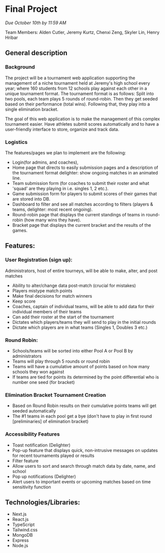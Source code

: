 # Final Project
*Due October 10th by 11:59 AM*

Team Members:
Alden Cutler, Jeremy Kurtz, Chenxi Zeng, Skyler Lin, Henry Hribar

## General description

### Background
The project will be a tournament web application supporting the management of a niche 
tournament held at Jeremy's high school every year; where 160 students from 12 schools play against each other in a unique tournament format.
The tournament format is as follows: Split into two pools, each team plays 5 rounds of round-robin. Then they get seeded based on their performance (total wins). Following that, they play into a single elimination bracket.

The goal of this web application is to make the management of this complex tournament easier. 
Have athletes submit scores automatically and to have a user-friendly interface to store, organize and track data.
### Logistics
The features/pages we plan to implement are the following: 
- Login(for admins, and coaches),
- Home page that directs to easily submission pages and a description of the tournament format delighter: show ongoing matches in an animated line.
- Team submission form (for coaches to submit their roster and what 'squad' are they playing in i.e. singles 1, 2 etc.). 
- Game submission form for players to submit scores of their games that are stored into DB. 
- Dashboard to filter and see all matches according to filters (players & teams, delighter: most recent ongoing). 
- Round-robin page that displays the current standings of teams in round-robin (how many wins they have). 
- Bracket page that displays the current bracket and the results of the games.



## Features:
### User Registration (sign up): 
Administrators, host of entire tourneys, will be able to make, alter, and post matches 
- Ability to alter/change data post-match (crucial for mistakes)
- Players mistype match points
- Make final decisions for match winners
- Keep score
- Coaches, captain of individual teams, will be able to add data for their individual members of their teams
- Can add their roster at the start of the tournament
- Dictates which players/teams they will send to play in the initial rounds 
- Dictate which players are in what teams (Singles 1, Doubles 3 etc.)

### Round Robin:
- Schools/teams will be sorted into either Pool A or Pool B by administrators
- Teams will play through 5 rounds or round robin
- Teams will have a cumulative amount of points based on how many schools they won against
- If teams are tied for points its determined by the point differential who is number one seed (for bracket)
    
### Elimination Bracket Tournament Creation
- Based on Round Robin results on their cumulative points teams will get seeded automatically
- The #1 teams in each pool get a bye (don't have to play in first round [preliminaries] of elimination bracket)

### Accessibility Features
- Toast notification (Delighter)
- Pop-up feature that displays quick, non-intrusive messages on updates for recent tournaments played or results
- Filter feature 
- Allow users to sort and search through match data by date, name, and school 
- Pop up notifications (Delighter)
- Alert users to important events or upcoming matches based on time sensitivity function

## Technologies/Libraries: 
- Next.js 
- React.js
- TypeScript
- Tailwind.css
- MongoDB
- Express
- Node.js
